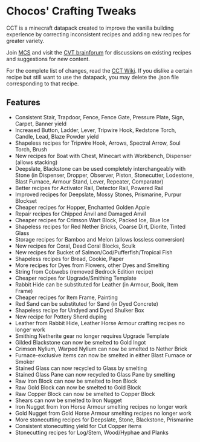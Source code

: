 # Chocos' Crafting Tweaks

CCT is a minecraft datapack created to improve the vanilla building experience by correcting inconsistent recipes and adding new recipes for greater variety.

Join [MCS](https://discord.com/invite/NtVxyW5) and visit the [CVT brainforum](https://discord.com/channels/308744621616529410/1243802341824663602) for discussions on existing recipes and suggestions for new content.

For the complete list of changes, read the [CCT Wiki](https://github.com/mygazthehealer/chocos-crafting-tweaks/blob/main/RECIPE.md). If you dislike a certain recipe but still want to use the datapack, you may delete the .json file corresponding to that recipe.

## Features
- Consistent Stair, Trapdoor, Fence, Fence Gate, Pressure Plate, Sign, Carpet, Banner yield
- Increased Button, Ladder, Lever, Tripwire Hook, Redstone Torch, Candle, Lead, Blaze Powder yield
- Shapeless recipes for Tripwire Hook, Arrows, Spectral Arrow, Soul Torch, Brush
- New recipes for Boat with Chest, Minecart with Workbench, Dispenser (allows stacking)
- Deepslate, Blackstone can be used completely interchangeably with Stone (in Dispenser, Dropper, Observer, Piston, Stonecutter, Lodestone, Blast Furnace, Armour Stand, Lever, Repeater, Comparator)
- Better recipes for Activator Rail, Detector Rail, Powered Rail
- Improved recipes for Deepslate, Mossy Stones, Prismarine, Purpur Blockset
- Cheaper recipes for Hopper, Enchanted Golden Apple
- Repair recipes for Chipped Anvil and Damaged Anvil
- Cheaper recipes for Crimson Wart Block, Packed Ice, Blue Ice
- Shapeless recipes for Red Nether Bricks, Coarse Dirt, Diorite, Tinted Glass
- Storage recipes for Bamboo and Melon (allows lossless conversion)
- New recipes for Coral, Dead Coral Blocks, Sculk
- New recipes for Bucket of Salmon/Cod/Pufferfish/Tropical Fish
- Shapeless recipes for Bread, Cookie, Paper
- More recipes for Dyes from Flowers, other Dyes and Smelting
- String from Cobwebs (removed Bedrock Edition recipe)
- Cheaper recipes for Upgrade/Smithing Template 
- Rabbit Hide can be substituted for Leather (in Armour, Book, Item Frame)
- Cheaper recipes for Item Frame, Painting
- Red Sand can be substituted for Sand (in Dyed Concrete)
- Shapeless recipe for Undyed and Dyed Shulker Box
- New recipe for Pottery Sherd duping
- Leather from Rabbit Hide, Leather Horse Armour crafting recipes no longer work
- Smithing Netherite gear no longer requires Upgrade Template
- Gilded Blackstone can now be smelted to Gold Ingot
- Crimson Nylium, Warped Nylium can now be smelted to Nether Brick
- Furnace-exclusive items can now be smelted in either Blast Furnace or Smoker
- Stained Glass can now recycled to Glass by smelting
- Stained Glass Pane can now recycled to Glass Pane by smelting
- Raw Iron Block can now be smelted to Iron Block
- Raw Gold Block can now be smelted to Gold Block
- Raw Copper Block can now be smelted to Copper Block
- Shears can now be smelted to Iron Nugget
- Iron Nugget from Iron Horse Armour smelting recipes no longer work
- Gold Nugget from Gold Horse Armour smelting recipes no longer work
- More stonecutting recipes for Deepslate, Stone, Blackstone, Prismarine
- Consistent stonecutting yield for Cut Copper items
- Stonecutting recipes for Log/Stem, Wood/Hyphae and Planks
